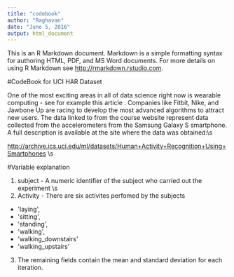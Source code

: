 ```yaml
---
title: "codebook"
author: "Raghavan"
date: "June 5, 2016"
output: html_document
---
```


This is an R Markdown document. Markdown is a simple formatting syntax for authoring HTML, PDF, and MS Word documents. For more details on using R Markdown see <http://rmarkdown.rstudio.com>.

#CodeBook for UCI HAR Dataset

One of the most exciting areas in all of data science right now is wearable computing - see for example this article . Companies like Fitbit, Nike, and Jawbone Up are racing to develop the most advanced algorithms to attract new users. The data linked to from the course website represent data collected from the accelerometers from the Samsung Galaxy S smartphone. A full description is available at the site where the data was obtained:\s

http://archive.ics.uci.edu/ml/datasets/Human+Activity+Recognition+Using+Smartphones \s

#Variable explanation 

1. subject - A numeric identifier of the subject who carried out the experiment \s
2. Activity - There are six activites perfomed by the subjects 
* 'laying',
* 'sitting',
* 'standing',
* 'walking',
* 'walking_downstairs'
* 'walking_upstairs' 
3. The remaining fields contain the mean and standard deviation for each iteration.
